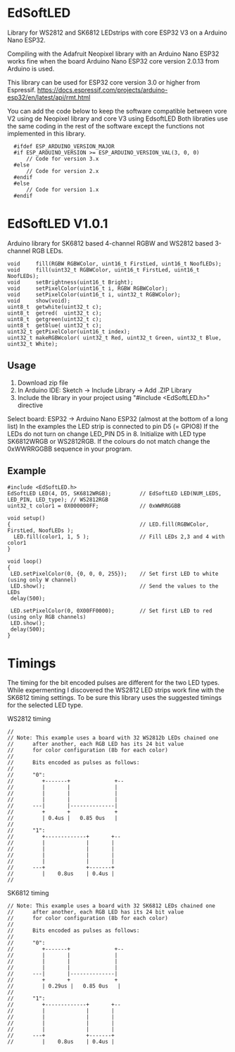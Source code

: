 # EdSoftLED
Library for WS2812 and SK6812 LEDstrips with core ESP32 V3 on a Arduino Nano ESP32.

Compiling with the Adafruit Neopixel library with an Arduino Nano ESP32 works fine when the board Arduino Nano ESP32 core version 2.0.13 from Arduino is used. 

This library can be used for ESP32 core version 3.0 or higher from Espressif.
https://docs.espressif.com/projects/arduino-esp32/en/latest/api/rmt.html

You can add the code below to keep the software compatible between vore V2 using de Neopixel library and core V3 using EdsoftLED
Both libraties use the same coding in the rest of the software except the functions not implemented in this library.

```
  #ifdef ESP_ARDUINO_VERSION_MAJOR
  #if ESP_ARDUINO_VERSION >= ESP_ARDUINO_VERSION_VAL(3, 0, 0)
      // Code for version 3.x
  #else
      // Code for version 2.x
  #endif
  #else
      // Code for version 1.x
  #endif
```

# EdSoftLED V1.0.1
Arduino library for SK6812 based 4-channel RGBW and WS2812 based 3-channel RGB LEDs.

```
void     fill(RGBW RGBWColor, uint16_t FirstLed, uint16_t NoofLEDs);	
void     fill(uint32_t RGBWColor, uint16_t FirstLed, uint16_t NoofLEDs);
void     setBrightness(uint16_t Bright);
void     setPixelColor(uint16_t i, RGBW RGBWColor);	
void     setPixelColor(uint16_t i, uint32_t RGBWColor);
void     show(void);
uint8_t  getwhite(uint32_t c);
uint8_t  getred(  uint32_t c);
uint8_t  getgreen(uint32_t c);
uint8_t  getblue( uint32_t c);	
uint32_t getPixelColor(uint16_t index);
uint32_t makeRGBWcolor( uint32_t Red, uint32_t Green, uint32_t Blue, uint32_t White);	
```

## Usage
1. Download zip file
2. In Arduino IDE: Sketch -> Include Library -> Add .ZIP Library
3. Include the library in your project using "#include <EdSoftLED.h>" directive

Select board: ESP32 -> Arduino Nano ESP32 (almost at the bottom of a long list)
In the examples the LED strip is connected to pin D5 (= GPIO8)
If the LEDs do not turn on change LED_PIN D5 in 8.
Initialize with LED type  SK6812WRGB or WS2812RGB.
If the colours do not match change the 0xWWRRGGBB sequence in your program.

## Example
```
#include <EdSoftLED.h>
EdSoftLED LED(4, D5, SK6812WRGB);         // EdSoftLED LED(NUM_LEDS, LED_PIN, LED_type); // WS2812RGB
uint32_t color1 = 0X000000FF;             // 0xWWRRGGBB  

void setup() 
{                                         // LED.fill(RGBWColor, FirstLed, NoofLEDs );
  LED.fill(color1, 1, 5 );                // Fill LEDs 2,3 and 4 with color1 
}

void loop() 
{  
 LED.setPixelColor(0, {0, 0, 0, 255});    // Set first LED to white (using only W channel)
 LED.show();                              // Send the values to the LEDs
 delay(500);
  
 LED.setPixelColor(0, 0X00FF0000);        // Set first LED to red (using only RGB channels)
 LED.show();
 delay(500);
}
```

# Timings
The timing for the bit encoded pulses are different for the two LED types. While expermenting I discovered the WS2812 LED strips work fine with the SK6812 timing settings. To be sure this library uses the suggested timings for the selected LED type.

WS2812 timing
```
//
// Note: This example uses a board with 32 WS2812b LEDs chained one
//      after another, each RGB LED has its 24 bit value
//      for color configuration (8b for each color)
//
//      Bits encoded as pulses as follows:
//
//      "0":
//         +-------+              +--
//         |       |              |
//         |       |              |
//         |       |              |
//      ---|       |--------------|
//         +       +              +
//         | 0.4us |   0.85 0us   |
//
//      "1":
//         +-------------+       +--
//         |             |       |
//         |             |       |
//         |             |       |
//         |             |       |
//      ---+             +-------+
//         |    0.8us    | 0.4us |
//
```

SK6812 timing
```
// Note: This example uses a board with 32 SK6812 LEDs chained one
//      after another, each RGB LED has its 24 bit value
//      for color configuration (8b for each color)
//
//      Bits encoded as pulses as follows:
//
//      "0":
//         +-------+              +--
//         |       |              |
//         |       |              |
//         |       |              |
//      ---|       |--------------|
//         +       +              +
//         | 0.29us |   0.85 0us   |
//
//      "1":
//         +-------------+       +--
//         |             |       |
//         |             |       |
//         |             |       |
//         |             |       |
//      ---+             +-------+
//         |    0.8us    | 0.4us |
```

